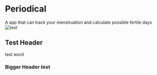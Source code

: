 # Periodical
 A app that can track your menstruation and calculate possible fertile days
![test](https://user-images.githubusercontent.com/109476616/179418987-fd6cf1d6-d79a-4017-8345-f164434b9f6e.png)

## Test Header
test word
### Bigger Header test
